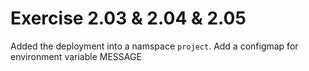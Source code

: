 # Exercise 2.03 & 2.04 & 2.05

Added the deployment into a namspace ```project```. 
Add a configmap for environment variable MESSAGE
